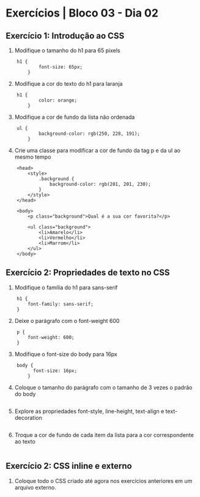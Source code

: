 # Exercícios | Bloco 03 - Dia 02

## Exercício 1: Introdução ao CSS

1. Modifique o tamanho do h1 para 65 pixels
```
    h1 {    
            font-size: 65px;
        }
```

2. Modifique a cor do texto do h1 para laranja
```
    h1 {    
            color: orange;
        }
```

3. Modifique a cor de fundo da lista não ordenada
```
    ul {
            background-color: rgb(250, 228, 191);
        }
```

4. Crie uma classe para modificar a cor de fundo da tag p e da ul ao mesmo tempo
```
    <head>
        <style>
            .background {
                background-color: rgb(201, 201, 230);
            }
        </style>
    </head>

    <body>
        <p class="background">Qual é a sua cor favorita?</p>

        <ul class="background">
            <li>Amarelo</li>
            <li>Vermelho</li>
            <li>Marrom</li>
        </ul>
    </body>

```

## Exercício 2: Propriedades de texto no CSS

1. Modifique o família do h1 para sans-serif
```
    h1 {
        font-family: sans-serif;
    }
```

2. Deixe o parágrafo com o font-weight 600
```
    p {
        font-weight: 600;
    }
```

3. Modifique o font-size do body para 16px
```
    body {
          font-size: 16px;
        }
```

4. Coloque o tamanho do parágrafo com o tamanho de 3 vezes o padrão do body
```

```

5. Explore as propriedades font-style, line-height, text-align e text-decoration
```

```

6. Troque a cor de fundo de cada item da lista para a cor correspondente ao texto
```

```

## Exercício 2: CSS inline e externo

1. Coloque todo o CSS criado até agora nos exercícios anteriores em um arquivo externo.
```

```